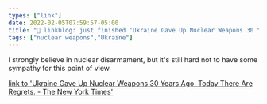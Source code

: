 ```yaml
---
types: ["link"]
date: 2022-02-05T07:59:57-05:00
title: "🔗 linkblog: just finished 'Ukraine Gave Up Nuclear Weapons 30 Years Ago. Today There Are Regrets. - The New York Times'"
tags: ["nuclear weapons","Ukraine"]
---
```

I strongly believe in nuclear disarmament, but it's still hard not to have some sympathy for this point of view.
 
[link to 'Ukraine Gave Up Nuclear Weapons 30 Years Ago. Today There Are Regrets. - The New York Times'](https://www.nytimes.com/2022/02/05/science/ukraine-nuclear-weapons.html)
